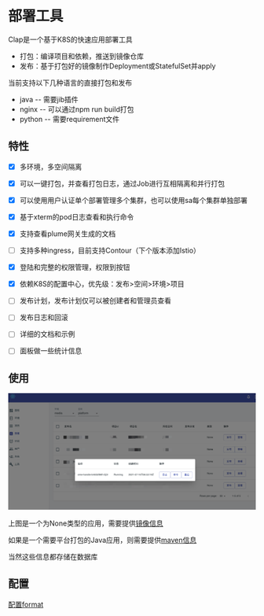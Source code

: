# 部署工具

Clap是一个基于K8S的快速应用部署工具

* 打包：编译项目和依赖，推送到镜像仓库
* 发布：基于打包好的镜像制作Deployment或StatefulSet并apply

当前支持以下几种语言的直接打包和发布
* java -- 需要jib插件
* nginx -- 可以通过npm run build打包
* python -- 需要requirement文件

## 特性

* [x] 多环境，多空间隔离
* [x] 可以一键打包，并查看打包日志，通过Job进行互相隔离和并行打包
* [x] 可以使用用户认证单个部署管理多个集群，也可以使用sa每个集群单独部署
* [x] 基于xterm的pod日志查看和执行命令
* [x] 支持查看plume网关生成的文档
* [ ] 支持多种ingress，目前支持Contour（下个版本添加Istio）
* [x] 登陆和完整的权限管理，权限到按钮
* [x] 依赖K8S的配置中心，优先级：发布>空间>环境>项目
* [ ] 发布计划，发布计划仅可以被创建者和管理员查看
* [ ] 发布日志和回滚
* [ ] 详细的文档和示例
* [ ] 面板做一些统计信息


## 使用

![](doc/image/deploy1.png)

上图是一个为None类型的应用，需要提供[镜像信息](doc/example/none_deploy.json)

如果是一个需要平台打包的Java应用，则需要提供[maven信息](doc/example/java_deploy.json)

当然这些信息都存储在数据库

## 配置

[配置format](doc/example/format_info.json)
